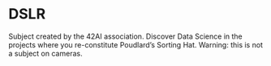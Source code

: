# DSLR
 
Subject created by the 42AI association. Discover Data Science in the projects where you re-constitute Poudlard’s Sorting Hat. Warning: this is not a subject on cameras.
